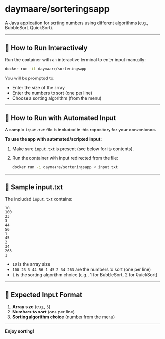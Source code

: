# daymaare/sorteringsapp

A Java application for sorting numbers using different algorithms (e.g., BubbleSort, QuickSort).

---

## 🚀 How to Run Interactively

Run the container with an interactive terminal to enter input manually:

```sh
docker run -it daymaare/sorteringsapp
```

You will be prompted to:
- Enter the size of the array
- Enter the numbers to sort (one per line)
- Choose a sorting algorithm (from the menu)

---

## 🤖 How to Run with Automated Input

A sample `input.txt` file is included in this repository for your convenience.

**To use the app with automated/scripted input:**

1. Make sure `input.txt` is present (see below for its contents).
2. Run the container with input redirected from the file:

    ```sh
    docker run -i daymaare/sorteringsapp < input.txt
    ```

---

## 📄 Sample input.txt

The included `input.txt` contains:

```
10
100
23
3
44
56
1
45
2
34
263
1
```

- `10` is the array size
- `100 23 3 44 56 1 45 2 34 263` are the numbers to sort (one per line)
- `1` is the sorting algorithm choice (e.g., 1 for BubbleSort, 2 for QuickSort)

---

## 📝 Expected Input Format

1. **Array size** (e.g., `5`)
2. **Numbers to sort** (one per line)
3. **Sorting algorithm choice** (number from the menu)

---

**Enjoy sorting!**